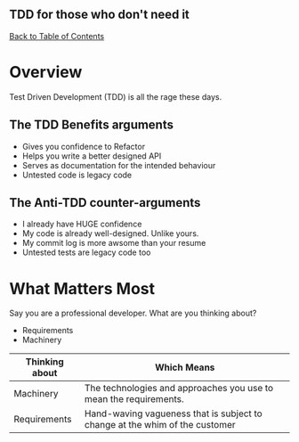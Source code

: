 TDD for those who don't need it
---

[Back to Table of Contents](../README.md)

# Overview

Test Driven Development (TDD) is all the rage these days. 

## The TDD Benefits arguments

* Gives you confidence to Refactor
* Helps you write a better designed API
* Serves as documentation for the intended behaviour
* Untested code is legacy code

## The Anti-TDD counter-arguments

* I already have HUGE confidence
* My code is already well-designed. Unlike yours.
* My commit log is more awsome than your resume
* Untested tests are legacy code too

# What Matters Most

Say you are a professional developer. 
What are you thinking about?

* Requirements
* Machinery

| Thinking about | Which Means |
| ----------- | ---------------------- |
| Machinery | The technologies and approaches you use to mean the requirements. |
| Requirements | Hand-waving vagueness that is subject to change at the whim of the customer |

